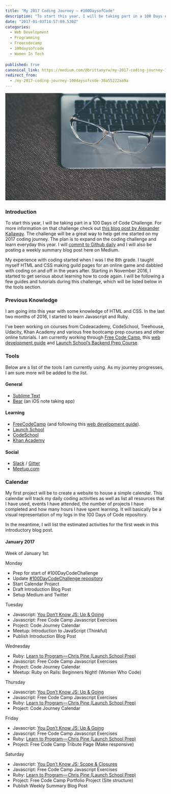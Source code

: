```yaml
---
title: "My 2017 Coding Journey — #100DaysofCode"
description: "To start this year, I will be taking part in a 100 Days of Code Challenge. For more information on that challenge check out this blog post by Alexander Kallaway. The challenge will be a great way to…"
date: "2017-01-03T14:57:09.530Z"
categories: 
  - Web Development
  - Programming
  - Freecodecamp
  - 100daysofcode
  - Women In Tech

published: true
canonical_link: https://medium.com/@brittanyrw/my-2017-coding-journey-100daysofcode-30a55222aa9a
redirect_from:
  - /my-2017-coding-journey-100daysofcode-30a55222aa9a
---
```


![](./asset-1.jpeg)

### Introduction

To start this year, I will be taking part in a 100 Days of Code Challenge. For more information on that challenge check out [this blog post by Alexander Kallaway](https://medium.freecodecamp.com/start-2017-with-the-100daysofcode-improved-and-updated-18ce604b237b?source=linkShare-3ace071df08b-1483456287). The challenge will be a great way to help get me started on my 2017 coding journey. The plan is to expand on the coding challenge and learn everyday this year. I will [commit to Github daily](https://github.com/brittanyrw/100-days-of-code) and I will also be posting a weekly summary blog post here on Medium.

My experience with coding started when I was I the 8th grade. I taught myself HTML and CSS making guild pages for an online game and dabbled with coding on and off in the years after. Starting in November 2016, I started to get serious about learning how to code again. I will be following a few guides and tutorials during this challenge, which will be listed below in the tools section.

### Previous Knowledge

I am going into this year with some knowledge of HTML and CSS. In the last two months of 2016, I started to learn Javascript and Ruby.

I’ve been working on courses from Codeacademy, CodeSchool, Treehouse, Udacity, Khan Academy and various free bootcamp prep courses and other online tutorials. I am currently working through [Free Code Camp](https://www.freecodecamp.com/brittanyrw), this [web development guide](https://forum.freecodecamp.com/t/computer-guide-web-development-with-computer-science-foundations-comprehensive-path/64516) and [Launch School’s Backend Prep Course](https://launchschool.com/).

### Tools

Below are a list of the tools I am currently using. As my journey progresses, I am sure more will be added to the list.

#### General

-   [Sublime Text](https://www.sublimetext.com/)
-   [Bear](http://www.bear-writer.com/) (an iOS note taking app)

#### Learning

-   [FreeCodeCamp](https://www.freecodecamp.com/) (and following this [web development guide](https://forum.freecodecamp.com/t/computer-guide-web-development-with-computer-science-foundations-comprehensive-path/64516)).
-   [Launch School](https://launchschool.com/)
-   [CodeSchool](https://www.codeschool.com/)
-   [Khan Academy](https://www.khanacademy.org/)

#### Social

-   [Slack](https://slack.com/) / [Gitter](https://gitter.im)
-   [Meetup.com](https://www.meetup.com/)

### Calendar

My first project will be to create a website to house a simple calendar. This calendar will track my daily coding activities as well as list all resources that I have used, events I have attended, the number of projects I have completed and how many hours I have spent learning. It will basically be a visual representation of my logs in the 100 Days of Code repository.

In the meantime, I will list the estimated activities for the first week in this introductory blog post.

#### January 2017

Week of January 1st:

Monday

-   Prep for start of #100DayCodeChallenge
-   Update [#100DayCodeChallenge repository](https://github.com/brittanyrw/100-days-of-code)
-   Start Calendar Project
-   Draft Introduction Blog Post
-   Setup Medium and Twitter

Tuesday

-   Javascript: [You Don’t Know JS: Up & Going](https://github.com/getify/You-Dont-Know-JS/blob/master/up%20%26%20going/README.md)
-   Javascript: Free Code Camp Javascript Exercises
-   Project: Code Journey Calendar
-   Meetup: Introduction to JavaScript (Thinkful)
-   Publish Introduction Blog Post

Wednesday

-   Ruby: [Learn to Program — Chris Pine (Launch School Prep)](https://www.amazon.com/Learn-Program-Second-Facets-Ruby/dp/1934356360)
-   Javascript: Free Code Camp Javascript Exercises
-   Project: Code Journey Calendar
-   Meetup: Ruby on Rails: Beginners Night! (Women Who Code)

Thursday

-   Javascript: [You Don’t Know JS: Up & Going](https://github.com/getify/You-Dont-Know-JS/blob/master/up%20%26%20going/README.md)
-   Javascript: Free Code Camp Javascript Exercises
-   Ruby: [Learn to Program — Chris Pine (Launch School Prep)](https://www.amazon.com/Learn-Program-Second-Facets-Ruby/dp/1934356360)
-   Project: Code Journey Calendar

Friday

-   Javascript: [You Don’t Know JS: Up & Going](https://github.com/getify/You-Dont-Know-JS/blob/master/up%20%26%20going/README.md)
-   Javascript: Free Code Camp Javascript Exercises
-   Ruby: [Learn to Program — Chris Pine (Launch School Prep)](https://www.amazon.com/Learn-Program-Second-Facets-Ruby/dp/1934356360)
-   Project: Free Code Camp Tribute Page (Make responsive)

Saturday

-   Javascript: [You Don’t Know JS: Scope & Closures](https://github.com/getify/You-Dont-Know-JS/blob/master/up%20%26%20going/README.md)
-   Javascript: Free Code Camp Javascript Exercises
-   Ruby: [Learn to Program — Chris Pine (Launch School Prep)](https://www.amazon.com/Learn-Program-Second-Facets-Ruby/dp/1934356360)
-   Project: Free Code Camp Portfolio Project (Site structure)
-   Publish Weekly Summary Blog Post
